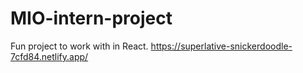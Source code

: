 # MIO-intern-project

Fun project to work with in React. 
https://superlative-snickerdoodle-7cfd84.netlify.app/
